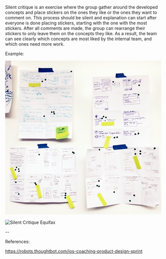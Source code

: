 Silent critique is an exercise where the group gather around the developed concepts and place stickers on the ones they like or the ones they want to comment on. This process should be silent and explanation can start after everyone is done placing stickers, starting with the one with the most stickers. After all comments are made, the group can rearrange their stickers to only leave them on the concepts they like. As a result, the team can see clearly which concepts are most liked by the internal team, and which ones need more work. 

Example:

![Silent Critique](/images/silent-critiques.png?raw=true "Silent Critique")

![Silent Critique Equifax](/images/silent-critique-equifax.jpg?raw=true "Silent Critique Equifax")


--

References:

https://robots.thoughtbot.com/ios-coaching-product-design-sprint
